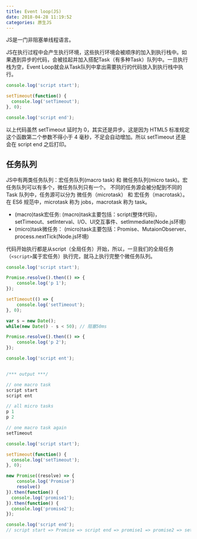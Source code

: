 ```yaml
---
title: Event loop(JS)
date: 2018-04-28 11:19:52
categories: 原生JS
---
```

JS是一门非阻塞单线程语言。

JS在执行过程中会产生执行环境，这些执行环境会被顺序的加入到执行栈中。如果遇到异步的代码，会被挂起并加入搭配Task（有多种Task）队列中。一旦执行栈为空，Event Loop就会从Task队列中拿出需要执行的代码放入到执行栈中执行。
<!--more-->
```javascript
console.log('script start');

setTimeout(function() {
  console.log('setTimeout');
}, 0);

console.log('script end');
```
以上代码虽然 setTimeout 延时为 0，其实还是异步。这是因为 HTML5 标准规定这个函数第二个参数不得小于 4 毫秒，不足会自动增加。所以 setTimeout 还是会在 script end 之后打印。

## 任务队列
JS中有两类任务队列：宏任务队列(macro task) 和 微任务队列(micro task)。宏任务队列可以有多个，微任务队列只有一个。
不同的任务源会被分配到不同的 Task 队列中，任务源可以分为 微任务（microtask） 和 宏任务（macrotask）。在 ES6 规范中，microtask 称为 jobs，macrotask 称为 task。

- (macro)task宏任务:
    (macro)task主要包括：script(整体代码)，setTimeout、setInterval、I/O、UI交互事件、setImmediate(Node.js环境)
- (micro)task微任务：
    (micro)task主要包括：Promise、MutaionObserver、process.nextTick(Node.js环境)

代码开始执行都是从script（全局任务）开始，所以，一旦我们的全局任务（`<script>`属于宏任务）执行完，就马上执行完整个微任务队列。
```javascript
console.log('script start');

Promise.resolve().then(() => {
    console.log('p 1');
});

setTimeout(() => {
    console.log('setTimeout');
}, 0);

var s = new Date();
while(new Date() - s < 50); // 阻塞50ms

Promise.resolve().then(() => {
    console.log('p 2');
});

console.log('script ent');


/*** output ***/

// one macro task
script start
script ent

// all micro tasks
p 1
p 2

// one macro task again
setTimeout
```

```javascript
console.log('script start');

setTimeout(function() {
  console.log('setTimeout');
}, 0);

new Promise((resolve) => {
    console.log('Promise')
    resolve()
}).then(function() {
  console.log('promise1');
}).then(function() {
  console.log('promise2');
});

console.log('script end');
// script start => Promise => script end => promise1 => promise2 => setTimeout
```
